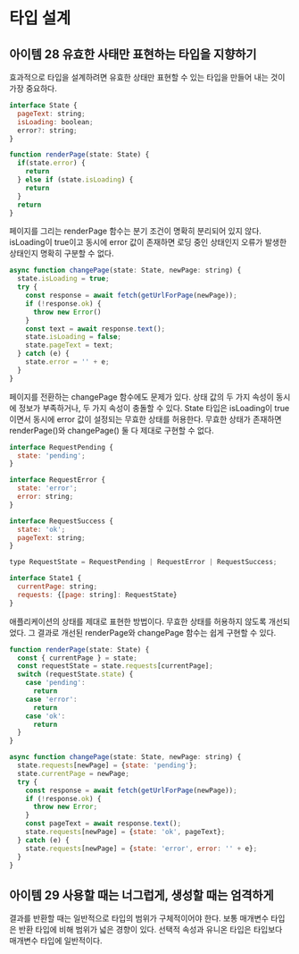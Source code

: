 # 타입 설계

## 아이템 28 유효한 사태만 표현하는 타입을 지향하기

효과적으로 타입을 설계하려면 유효한 상태만 표현할 수 있는 타입을 만들어 내는 것이 가장 중요하다.

```jsx
interface State {
  pageText: string;
  isLoading: boolean;
  error?: string;
}

function renderPage(state: State) {
  if(state.error) {
    return 
  } else if (state.isLoading) {
    return 
  } 
  return
}
```

페이지를 그리는 renderPage 함수는 분기 조건이 명확히 분리되어 있지 않다. isLoading이 true이고 동시에 error 값이 존재하면 로딩 중인 상태인지 오류가 발생한 상태인지 명확히 구분할 수 없다.

```jsx
async function changePage(state: State, newPage: string) {
  state.isLoading = true;
  try {
    const response = await fetch(getUrlForPage(newPage));
    if (!response.ok) {
      throw new Error()
    }
    const text = await response.text();
    state.isLoading = false;
    state.pageText = text;
  } catch (e) {
    state.error = '' + e;
  }
}
```

페이지를 전환하는 changePage 함수에도 문제가 있다. 상태 값의 두 가지 속성이 동시에 정보가 부족하거나, 두 가지 속성이 충돌할 수 있다. State 타입은 isLoading이 true이면서 동시에 error 값이 설정되는 무효한 상태를 허용한다. 무효한 상태가 존재하면 renderPage()와 changePage() 둘 다 제대로 구현할 수 없다.

```jsx
interface RequestPending {
  state: 'pending';
}

interface RequestError {
  state: 'error';
  error: string;
}

interface RequestSuccess {
  state: 'ok';
  pageText: string;
} 

type RequestState = RequestPending | RequestError | RequestSuccess;

interface State1 {
  currentPage: string;
  requests: {[page: string]: RequestState}
}
```

애플리케이션의 상태를 제대로 표현한 방법이다. 무효한 상태를 허용하지 않도록 개선되었다. 그 결과로 개선된 renderPage와 changePage 함수는 쉽게 구현할 수 있다.

```jsx
function renderPage(state: State) {
  const { currentPage } = state;
  const requestState = state.requests[currentPage];
  switch (requestState.state) {
    case 'pending':
      return
    case 'error':
      return
    case 'ok':
      return
  }
}

async function changePage(state: State, newPage: string) {
  state.requests[newPage] = {state: 'pending'};
  state.currentPage = newPage;
  try {
    const response = await fetch(getUrlForPage(newPage));
    if (!response.ok) {
      throw new Error;
    }
    const pageText = await response.text();
    state.requests[newPage] = {state: 'ok', pageText};
  } catch (e) {
    state.requests[newPage] = {state: 'error', error: '' + e};
  }
}
```

## 아이템 29 사용할 때는 너그럽게, 생성할 때는 엄격하게

결과를 반환할 때는 일반적으로 타입의 범위가 구체적이어야 한다. 보통 매개변수 타입은 반환 타입에 비해 범위가 넓은 경향이 있다. 선택적 속성과 유니온 타입은 타입보다 매개변수 타입에 일반적이다.
